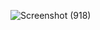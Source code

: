 ![Screenshot (918)](https://github.com/user-attachments/assets/6a476c31-807f-4e35-98d8-a0ab8dd03201)

